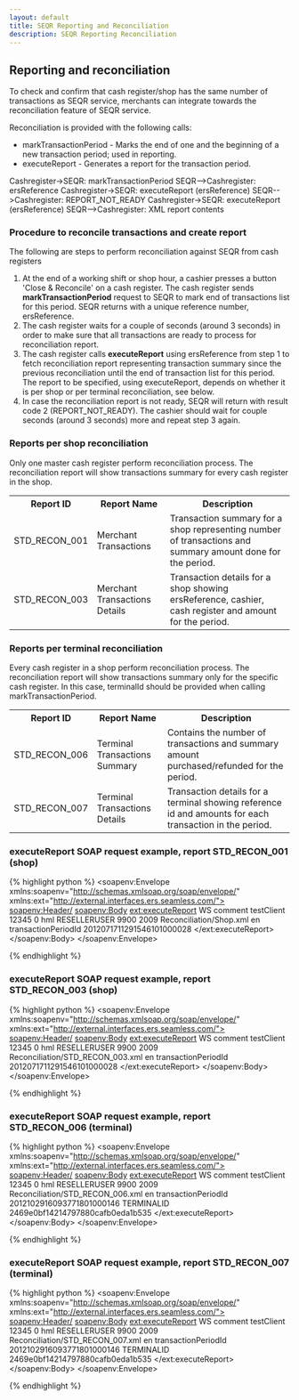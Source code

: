 ```yaml
---
layout: default
title: SEQR Reporting and Reconciliation
description: SEQR Reporting Reconciliation
---
```


## Reporting and reconciliation

To check and confirm that cash register/shop has the same number of transactions
as SEQR service, merchants can integrate towards the reconciliation feature of
SEQR service.

Reconciliation is provided with the following calls:

* markTransactionPeriod - Marks the end of one and the beginning of a new 
transaction period; used in reporting. 
* executeReport - Generates a report for the transaction period. 


<div class="diagram">
Cashregister->SEQR: markTransactionPeriod
SEQR-->Cashregister: ersReference
Cashregister->SEQR: executeReport (ersReference)
SEQR-->Cashregister: REPORT_NOT_READY
Cashregister->SEQR: executeReport (ersReference)
SEQR-->Cashregister: XML report contents
</div>

<script>
 $(".diagram").sequenceDiagram({theme: 'hand'});
</script>

### Procedure to reconcile transactions and create report

The following are steps to perform reconciliation against SEQR from cash registers

1. At the end of a working shift or shop hour, a cashier presses a button 'Close & Reconcile' on a cash register.
The cash register sends **markTransactionPeriod** request to SEQR to mark end of transactions list
for this period. SEQR returns with a unique reference number, ersReference.
2. The cash register waits for a couple of seconds (around 3 seconds) in order to make sure that all
transactions are ready to process for reconciliation report.
3. The cash register calls **executeReport** using ersReference from step 1 to fetch reconciliation report
representing transaction summary since the previous reconciliation until the end of transaction list for this
period. The report to be specified, using executeReport, depends on whether it is per shop or per terminal reconciliation, see below.
4. In case the reconciliation report is not ready, SEQR will return with result code 2
(REPORT_NOT_READY). The cashier should wait for couple seconds (around 3 seconds) more and repeat
step 3 again.



### Reports per shop reconciliation


Only one master cash register perform reconciliation process. The reconciliation
report will show transactions summary for every cash register in the shop.


<table>
<tr><th>Report ID</th><th>Report Name</th><th>Description</th></tr>


<tr><td>STD_RECON_001</td>
    <td>Merchant Transactions</td>
    <td>Transaction summary for a shop representing number 
of transactions and summary amount done for the 
period. 
</td></tr>


<tr><td>STD_RECON_003</td>
    <td>Merchant Transactions Details</td><td>Transaction details for a shop
showing ersReference, cashier,
cash register and amount for the
period.
</td></tr>
</table>



### Reports per terminal reconciliation


Every cash register in a shop perform reconciliation process. The reconciliation
report will show transactions summary only for the specific cash register. In this case, terminalId
should be provided when calling markTransactionPeriod.


<table>
<tr><th>Report ID</th><th>Report Name</th><th>Description</th></tr>

<tr><td>STD_RECON_006</td>
    <td>Terminal Transactions Summary</td><td>Contains the number 
of transactions and summary amount purchased/refunded for the 
period. </td></tr>

<tr><td>STD_RECON_007</td><td>Terminal Transactions Details</td>
    <td>Transaction details for a terminal showing reference 
id and amounts for each transaction in the period. 
</td></tr>
</table>


### executeReport SOAP request example, report STD_RECON_001 (shop)


{% highlight python %}
<soapenv:Envelope xmlns:soapenv="http://schemas.xmlsoap.org/soap/envelope/"
 xmlns:ext="http://external.interfaces.ers.seamless.com/">
   <soapenv:Header/>
   <soapenv:Body>
     <ext:executeReport>
       <context>
          <channel>WS</channel>
          <clientComment>comment</clientComment>
          <clientId>testClient</clientId>
          <clientReference>12345</clientReference>
          <clientRequestTimeout>0</clientRequestTimeout>
          <initiatorPrincipalId>
            <id>hml</id>
            <type>RESELLERUSER</type>
            <userId>9900</userId>
          </initiatorPrincipalId>
          <password>2009</password>
       </context>
       <reportId>Reconciliation/Shop.xml</reportId>
       <language>en</language>
       <parameters>
          <parameter>
             <entry>
                <key>transactionPeriodId</key>
                <value>2012071711291546101000028</value>
             </entry>
          </parameter>
       </parameters>
     </ext:executeReport>
   </soapenv:Body>
</soapenv:Envelope>

{% endhighlight %}


### executeReport SOAP request example, report STD_RECON_003 (shop)


{% highlight python %}
<soapenv:Envelope xmlns:soapenv="http://schemas.xmlsoap.org/soap/envelope/"
 xmlns:ext="http://external.interfaces.ers.seamless.com/">
   <soapenv:Header/>
   <soapenv:Body>
     <ext:executeReport>
       <context>
          <channel>WS</channel>
          <clientComment>comment</clientComment>
          <clientId>testClient</clientId>
          <clientReference>12345</clientReference>
          <clientRequestTimeout>0</clientRequestTimeout>
          <initiatorPrincipalId>
            <id>hml</id>
            <type>RESELLERUSER</type>
            <userId>9900</userId>
          </initiatorPrincipalId>
          <password>2009</password>
       </context>
       <reportId>Reconciliation/STD_RECON_003.xml</reportId>
       <language>en</language>
       <parameters>
          <parameter>
             <entry>
                <key>transactionPeriodId</key>
                <value>2012071711291546101000028</value>
             </entry>
          </parameter>
       </parameters>
     </ext:executeReport>
   </soapenv:Body>
</soapenv:Envelope>

{% endhighlight %}



### executeReport SOAP request example, report STD_RECON_006 (terminal)


{% highlight python %}
<soapenv:Envelope xmlns:soapenv="http://schemas.xmlsoap.org/soap/envelope/"
 xmlns:ext="http://external.interfaces.ers.seamless.com/">
   <soapenv:Header/>
   <soapenv:Body>
     <ext:executeReport>
       <context>
          <channel>WS</channel>
          <clientComment>comment</clientComment>
          <clientId>testClient</clientId>
          <clientReference>12345</clientReference>
          <clientRequestTimeout>0</clientRequestTimeout>
          <initiatorPrincipalId>
            <id>hml</id>
            <type>RESELLERUSER</type>
            <userId>9900</userId>
          </initiatorPrincipalId>
          <password>2009</password>
       </context>
       <reportId>Reconciliation/STD_RECON_006.xml</reportId>
       <language>en</language>
       <parameters>
          <parameter>
             <entry>
                <key>transactionPeriodId</key>
                <value>2012102916093771801000146</value>
             </entry>
             <entry>
                <key>TERMINALID</key>
                <value>2469e0bf14214797880cafb0eda1b535</value>
             </entry>
          </parameter>
       </parameters>
     </ext:executeReport>
   </soapenv:Body>
</soapenv:Envelope>

{% endhighlight %}



### executeReport SOAP request example, report STD_RECON_007 (terminal)


{% highlight python %}
<soapenv:Envelope xmlns:soapenv="http://schemas.xmlsoap.org/soap/envelope/"
 xmlns:ext="http://external.interfaces.ers.seamless.com/">
   <soapenv:Header/>
   <soapenv:Body>
     <ext:executeReport>
       <context>
          <channel>WS</channel>
          <clientComment>comment</clientComment>
          <clientId>testClient</clientId>
          <clientReference>12345</clientReference>
          <clientRequestTimeout>0</clientRequestTimeout>
          <initiatorPrincipalId>
            <id>hml</id>
            <type>RESELLERUSER</type>
            <userId>9900</userId>
          </initiatorPrincipalId>
          <password>2009</password>
       </context>
       <reportId>Reconciliation/STD_RECON_007.xml</reportId>
       <language>en</language>
       <parameters>
          <parameter>
             <entry>
                <key>transactionPeriodId</key>
                <value>2012102916093771801000146</value>
             </entry>
             <entry>
                <key>TERMINALID</key>
                <value>2469e0bf14214797880cafb0eda1b535</value>
             </entry>
          </parameter>
       </parameters>
     </ext:executeReport>
   </soapenv:Body>
</soapenv:Envelope>

{% endhighlight %}



